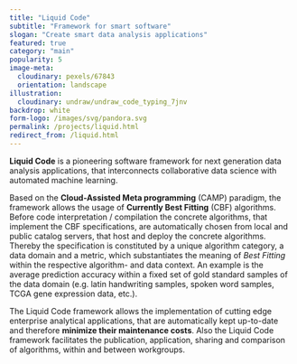 ```yaml
---
title: "Liquid Code"
subtitle: "Framework for smart software"
slogan: "Create smart data analysis applications"
featured: true
category: "main"
popularity: 5
image-meta:
  cloudinary: pexels/67843
  orientation: landscape
illustration:
  cloudinary: undraw/undraw_code_typing_7jnv
backdrop: white
form-logo: /images/svg/pandora.svg
permalink: /projects/liquid.html
redirect_from: /liquid.html
---
```


**Liquid Code** is a pioneering software framework for next generation data
analysis applications, that interconnects collaborative data science with
automated machine learning.

Based on the **Cloud-Assisted Meta programming** (CAMP) paradigm, the framework
allows the usage of **Currently Best Fitting** (CBF) algorithms. Before code
interpretation / compilation the concrete algorithms, that implement the CBF
specifications, are automatically chosen from local and public catalog servers,
that host and deploy the concrete algorithms. Thereby the specification is
constituted by a unique algorithm category, a data domain and a metric, which
substantiates the meaning of *Best Fitting* within the respective algorithm- and
data context. An example is the average prediction accuracy within a fixed set
of gold standard samples of the data domain (e.g. latin handwriting samples,
spoken word samples, TCGA gene expression data, etc.).

The Liquid Code framework allows the implementation of cutting edge enterprise
analytical applications, that are automatically kept up-to-date and therefore
**minimize their maintenance costs**. Also the Liquid Code framework facilitates
the publication, application, sharing and comparison of algorithms, within and
between workgroups.
